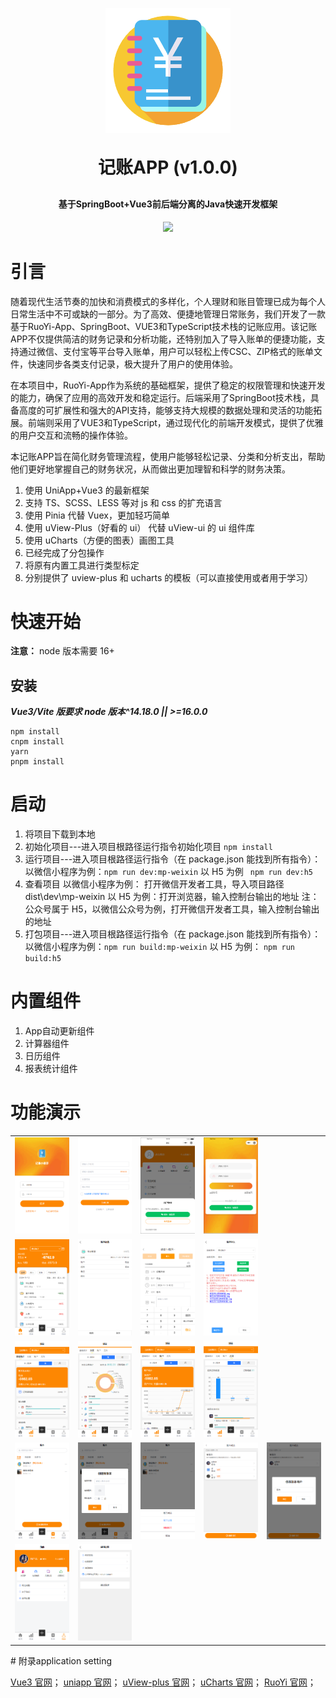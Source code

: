 <p align="center">
    <span>
        <img alt="logo" src="./doc/image//function/index.png">
    </span>
</p>
<h1 align="center" style="margin: 30px 0 30px; font-weight: bold;">记账APP (v1.0.0)</h1>
<h4 align="center">基于SpringBoot+Vue3前后端分离的Java快速开发框架</h4>
<p align="center">
	<img src="https://img.shields.io/github/license/mashape/apistatus.svg">
</p>

# 引言

随着现代生活节奏的加快和消费模式的多样化，个人理财和账目管理已成为每个人日常生活中不可或缺的一部分。为了高效、便捷地管理日常账务，我们开发了一款基于RuoYi-App、SpringBoot、VUE3和TypeScript技术栈的记账应用。该记账APP不仅提供简洁的财务记录和分析功能，还特别加入了导入账单的便捷功能，支持通过微信、支付宝等平台导入账单，用户可以轻松上传CSC、ZIP格式的账单文件，快速同步各类支付记录，极大提升了用户的使用体验。

在本项目中，RuoYi-App作为系统的基础框架，提供了稳定的权限管理和快速开发的能力，确保了应用的高效开发和稳定运行。后端采用了SpringBoot技术栈，具备高度的可扩展性和强大的API支持，能够支持大规模的数据处理和灵活的功能拓展。前端则采用了VUE3和TypeScript，通过现代化的前端开发模式，提供了优雅的用户交互和流畅的操作体验。

本记账APP旨在简化财务管理流程，使用户能够轻松记录、分类和分析支出，帮助他们更好地掌握自己的财务状况，从而做出更加理智和科学的财务决策。


1. 使用 UniApp+Vue3 的最新框架
2. 支持 TS、SCSS、LESS 等对 js 和 css 的扩充语言
3. 使用 Pinia 代替 Vuex，更加轻巧简单
4. 使用 uView-Plus（好看的 ui） 代替 uView-ui 的 ui 组件库
5. 使用 uCharts（方便的图表）画图工具
6. 已经完成了分包操作
7. 将原有内置工具进行类型标定
8. 分别提供了 uview-plus 和 ucharts 的模板（可以直接使用或者用于学习）

# 快速开始

**注意：** node 版本需要 16+

## 安装
**_Vue3/Vite 版要求 node 版本^14.18.0 || >=16.0.0_**

```shell
npm install
cnpm install
yarn
pnpm install
```

# 启动

1. 将项目下载到本地
2. 初始化项目---进入项目根路径运行指令初始化项目
   `npm install`
3. 运行项目---进入项目根路径运行指令（在 package.json 能找到所有指令）：
   以微信小程序为例：`npm run dev:mp-weixin`
   以 H5 为例 ` npm run dev:h5`
4. 查看项目 以微信小程序为例：
   打开微信开发者工具，导入项目路径 dist\dev\mp-weixin
   以 H5 为例：打开浏览器，输入控制台输出的地址
   注：公众号属于 H5，以微信公众号为例，打开微信开发者工具，输入控制台输出的地址
5. 打包项目---进入项目根路径运行指令（在 package.json 能找到所有指令）：
   以微信小程序为例：`npm run build:mp-weixin`
   以 H5 为例： `npm run build:h5`


# 内置组件

1. App自动更新组件
2. 计算器组件
3. 日历组件
4. 报表统计组件


# 功能演示

<table>
    <tr>
        <td><img src="./doc/image//function/login.png" /></td>
        <td><img src="./doc/image//function/register.png"/></td>
        <td><img src="./doc/image//function/wxlogion.png"/></td>
        <td><img src="./doc/image//function/wx_.png"/></td>
    </tr>
    <tr>
        <td><img src="./doc/image//function/home.png"/></td>
        <td><img src="./doc/image//function/viewDetail.png"/></td>
        <td><img src="./doc/image//function/Accounting.png"/></td>
        <td><img src="./doc/image//function/BillImport.png"/></td>
    </tr>
    <tr>
        <td><img src="./doc/image//function/report.png"/></td>
        <td><img src="./doc/image//function/classification.png"/></td>
        <td><img src="./doc/image//function/account.png"/></td>
        <td><img src="./doc/image//function/member.png"/></td>
    </tr>
    <tr>
       <td><img src="./doc/image//function/accountBook.png"/></td>
       <td><img src="./doc/image//function/accountBookAdd.png"/></td>
       <td><img src="./doc/image//function/accountBookHandel.png"/></td>
       <td><img src="./doc/image//function/accountBookMember.png"/></td>
       <td><img src="./doc/image//function/editMeber.png"/></td>
    </tr>
    <tr>
       <td><img src="./doc/image//function/my.png"/></td>
       <td><img src="./doc/image//function/applicationSetting.png"/></td>
    </tr>
</table>
# 附录application setting

[Vue3 官网](https://cn.vuejs.org/)；
[uniapp 官网](https://uniapp.dcloud.net.cn/)；
[uView-plus 官网](https://uiadmin.net/uview-plus/)；
[uCharts 官网](https://www.ucharts.cn/v2/#/)；
[RuoYi 官网](http://ruoyi.vip/)；
